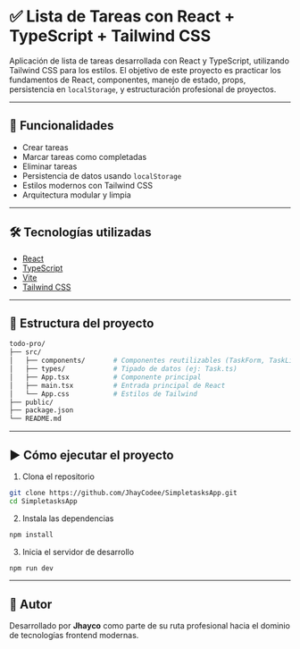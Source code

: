 # ✅ Lista de Tareas con React + TypeScript + Tailwind CSS

Aplicación de lista de tareas desarrollada con React y TypeScript, utilizando Tailwind CSS para los estilos. El objetivo de este proyecto es practicar los fundamentos de React, componentes, manejo de estado, props, persistencia en `localStorage`, y estructuración profesional de proyectos.

---

## 🧠 Funcionalidades

- Crear tareas
- Marcar tareas como completadas
- Eliminar tareas
- Persistencia de datos usando `localStorage`
- Estilos modernos con Tailwind CSS
- Arquitectura modular y limpia

---

## 🛠️ Tecnologías utilizadas

- [React](https://react.dev/)
- [TypeScript](https://www.typescriptlang.org/)
- [Vite](https://vitejs.dev/)
- [Tailwind CSS](https://tailwindcss.com/)

---

## 📂 Estructura del proyecto

```bash
todo-pro/
├── src/
│   ├── components/       # Componentes reutilizables (TaskForm, TaskList, TaskItem)
│   ├── types/            # Tipado de datos (ej: Task.ts)
│   ├── App.tsx           # Componente principal
│   ├── main.tsx          # Entrada principal de React
│   └── App.css           # Estilos de Tailwind
├── public/
├── package.json
└── README.md
```

---

## ▶️ Cómo ejecutar el proyecto

1. Clona el repositorio

```bash
git clone https://github.com/JhayCodee/SimpletasksApp.git
cd SimpletasksApp
```

2. Instala las dependencias

```bash
npm install
```

3. Inicia el servidor de desarrollo

```bash
npm run dev
```

---

## 🤝 Autor

Desarrollado por **Jhayco** como parte de su ruta profesional hacia el dominio de tecnologías frontend modernas.
